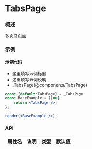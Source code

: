 
# TabsPage


### 概述

多页签页面


### 示例

#### 示例代码

- 这里填写示例标题
- 这里填写示例说明
- _TabsPage(@components/TabsPage)

```jsx
const {default:TabsPage} = _TabsPage;
const BaseExample = ()=>{
    return <TabsPage />;
};

render(<BaseExample />);

```


### API

|属性名|说明|类型|默认值|
|  ---  | ---  | --- | --- |

